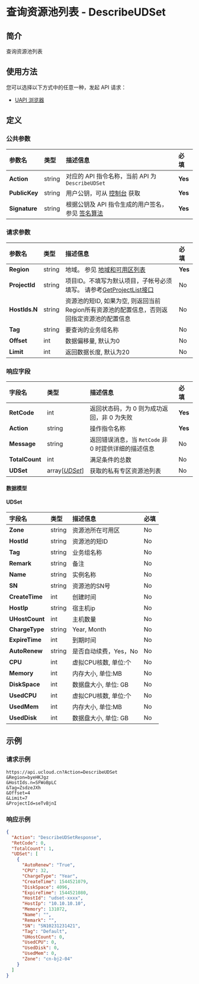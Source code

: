 # 查询资源池列表 - DescribeUDSet

## 简介

查询资源池列表






## 使用方法

您可以选择以下方式中的任意一种，发起 API 请求：
- [UAPI 浏览器](https://console.ucloud.cn/uapi/detail?id=DescribeUDSet)


## 定义

### 公共参数

| 参数名 | 类型 | 描述信息 | 必填 |
|:---|:---|:---|:---|
| **Action**     | string  | 对应的 API 指令名称，当前 API 为 `DescribeUDSet`                        | **Yes** |
| **PublicKey**  | string  | 用户公钥，可从 [控制台](https://console.ucloud.cn/uapi/apikey) 获取                                             | **Yes** |
| **Signature**  | string  | 根据公钥及 API 指令生成的用户签名，参见 [签名算法](api/summary/signature.md)  | **Yes** |

### 请求参数

| 参数名 | 类型 | 描述信息 | 必填 |
|:---|:---|:---|:---|
| **Region** | string | 地域。 参见 [地域和可用区列表](api/summary/regionlist) |**Yes**|
| **ProjectId** | string | 项目ID。不填写为默认项目，子帐号必须填写。 请参考[GetProjectList接口](api/summary/get_project_list) |No|
| **HostIds.N** | string | 资源池的短ID, 如果为空, 则返回当前Region所有资源池的配置信息，否则返回指定资源池的配置信息 |No|
| **Tag** | string | 要查询的业务组名称 |No|
| **Offset** | int | 数据偏移量, 默认为0 |No|
| **Limit** | int | 返回数据长度, 默认为20 |No|

### 响应字段

| 字段名 | 类型 | 描述信息 | 必填 |
|:---|:---|:---|:---|
| **RetCode** | int | 返回状态码，为 0 则为成功返回，非 0 为失败 |**Yes**|
| **Action** | string | 操作指令名称 |**Yes**|
| **Message** | string | 返回错误消息，当 `RetCode` 非 0 时提供详细的描述信息 |No|
| **TotalCount** | int | 满足条件的总数 |No|
| **UDSet** | array[[*UDSet*](#UDSet)] | 获取的私有专区资源池列表 |No|

#### 数据模型


#### UDSet

| 字段名 | 类型 | 描述信息 | 必填 |
|:---|:---|:---|:---|
| **Zone** | string | 资源池所在可用区 |No|
| **HostId** | string | 资源池的短ID |No|
| **Tag** | string | 业务组名称 |No|
| **Remark** | string | 备注 |No|
| **Name** | string | 实例名称 |No|
| **SN** | string | 资源池的SN号 |No|
| **CreateTime** | int | 创建时间 |No|
| **HostIp** | string | 宿主机ip |No|
| **UHostCount** | int | 主机数量 |No|
| **ChargeType** | string | Year, Month |No|
| **ExpireTime** | int | 到期时间 |No|
| **AutoRenew** | string | 是否自动续费，Yes，No |No|
| **CPU** | int | 虚拟CPU核数, 单位:个 |No|
| **Memory** | int | 内存大小, 单位:MB |No|
| **DiskSpace** | int | 数据盘大小, 单位: GB |No|
| **UsedCPU** | int | 虚拟CPU核数, 单位:个 |No|
| **UsedMem** | int | 内存大小, 单位:MB |No|
| **UsedDisk** | int | 数据盘大小, 单位: GB |No|

## 示例

### 请求示例
    
```
https://api.ucloud.cn?Action=DescribeUDSet
&Region=byeHKJgz
&HostIds.n=SFWoBpLC
&Tag=ZsdzeJXh
&Offset=4
&Limit=7
&ProjectId=seTvBjnI
```

### 响应示例
    
```json
{
  "Action": "DescribeUDSetResponse",
  "RetCode": 0,
  "TotalCount": 1,
  "UDSet": [
    {
      "AutoRenew": "True",
      "CPU": 32,
      "ChargeType": "Year",
      "CreateTime": 1544521079,
      "DiskSpace": 4096,
      "ExpireTime": 1544521080,
      "HostId": "udset-xxxx",
      "HostIp": "10.10.10.10",
      "Memory": 131072,
      "Name": "",
      "Remark": "",
      "SN": "SN10231231421",
      "Tag": "Default",
      "UHostCount": 0,
      "UsedCPU": 0,
      "UsedDisk": 0,
      "UsedMem": 0,
      "Zone": "cn-bj2-04"
    }
  ]
}
```





